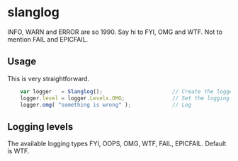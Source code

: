 slanglog
========

INFO, WARN and ERROR are so 1990. Say hi to FYI, OMG and WTF. Not to mention FAIL and EPICFAIL.

Usage
-----
This is very straightforward.

```javascript
    var logger   = Slanglog();                      // Create the logger
    logger.level = logger.Levels.OMG;               // Set the logging level
    logger.omg( "something is wrong" );             // Log
```

Logging levels
------------------------

The available logging types FYI, OOPS, OMG, WTF, FAIL, EPICFAIL. Default is WTF.
